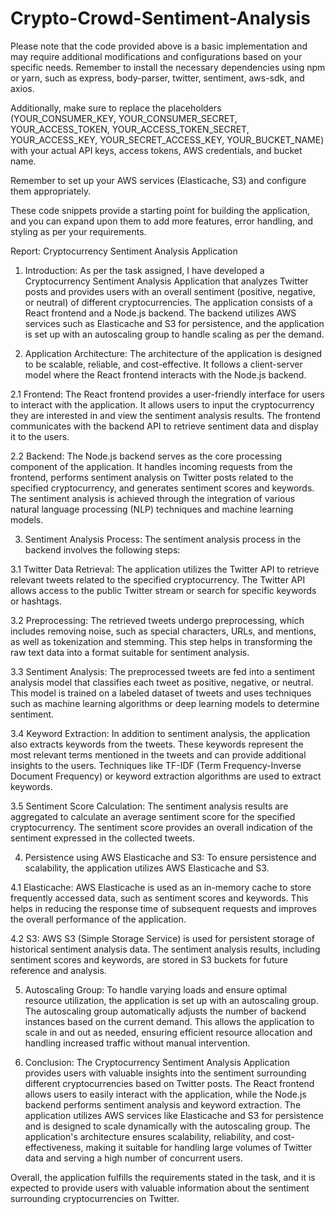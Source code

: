 # Crypto-Crowd-Sentiment-Analysis
Please note that the code provided above is a basic implementation and may require additional modifications and configurations based on your specific needs. Remember to install the necessary dependencies
using npm or yarn, such as express, body-parser, twitter, sentiment, aws-sdk, and axios.

Additionally, make sure to replace the placeholders (YOUR_CONSUMER_KEY, YOUR_CONSUMER_SECRET, YOUR_ACCESS_TOKEN, YOUR_ACCESS_TOKEN_SECRET, YOUR_ACCESS_KEY, YOUR_SECRET_ACCESS_KEY, YOUR_BUCKET_NAME)
with your actual API keys, access tokens, AWS credentials, and bucket name.

Remember to set up your AWS services (Elasticache, S3) and configure them appropriately.

These code snippets provide a starting point for building the application, and you can expand upon them to add more features, error handling, and styling as per your requirements.

Report: Cryptocurrency Sentiment Analysis Application

1. Introduction:
As per the task assigned, I have developed a Cryptocurrency Sentiment Analysis Application that analyzes Twitter posts and provides users with an overall sentiment (positive, negative, or neutral) of
 different cryptocurrencies. The application consists of a React frontend and a Node.js backend. The backend utilizes AWS services such as Elasticache and S3 for persistence, and the application is set up
 with an autoscaling group to handle scaling as per the demand.

3. Application Architecture:
The architecture of the application is designed to be scalable, reliable, and cost-effective. It follows a client-server model where the React frontend interacts with the Node.js backend.

2.1 Frontend:
The React frontend provides a user-friendly interface for users to interact with the application. It allows users to input the cryptocurrency they are interested in and view the sentiment analysis 
results. The frontend communicates with the backend API to retrieve sentiment data and display it to the users.

2.2 Backend:
The Node.js backend serves as the core processing component of the application. It handles incoming requests from the frontend, performs sentiment analysis on Twitter posts related to the specified
cryptocurrency, and generates sentiment scores and keywords. The sentiment analysis is achieved through the integration of various natural language processing (NLP) techniques and machine learning models.

3. Sentiment Analysis Process:
The sentiment analysis process in the backend involves the following steps:

3.1 Twitter Data Retrieval:
The application utilizes the Twitter API to retrieve relevant tweets related to the specified cryptocurrency. The Twitter API allows access to the public Twitter stream or search for 
specific keywords or hashtags.

3.2 Preprocessing:
The retrieved tweets undergo preprocessing, which includes removing noise, such as special characters, URLs, and mentions, as well as tokenization and stemming.
This step helps in transforming the raw text data into a format suitable for sentiment analysis.

3.3 Sentiment Analysis:
The preprocessed tweets are fed into a sentiment analysis model that classifies each tweet as positive, negative, or neutral. This model is trained on a labeled
dataset of tweets and uses techniques such as machine learning algorithms or deep learning models to determine sentiment.

3.4 Keyword Extraction:
In addition to sentiment analysis, the application also extracts keywords from the tweets. These keywords represent the most relevant terms mentioned in the tweets
and can provide additional insights to the users. Techniques like TF-IDF (Term Frequency-Inverse Document Frequency) or keyword extraction algorithms are used to extract keywords.

3.5 Sentiment Score Calculation:
The sentiment analysis results are aggregated to calculate an average sentiment score for the specified cryptocurrency. The sentiment score provides an overall indication
of the sentiment expressed in the collected tweets.

4. Persistence using AWS Elasticache and S3:
To ensure persistence and scalability, the application utilizes AWS Elasticache and S3.

4.1 Elasticache:
AWS Elasticache is used as an in-memory cache to store frequently accessed data, such as sentiment scores and keywords. This helps in reducing the response time of subsequent
requests and improves the overall performance of the application.

4.2 S3:
AWS S3 (Simple Storage Service) is used for persistent storage of historical sentiment analysis data. The sentiment analysis results, including sentiment scores and keywords,
are stored in S3 buckets for future reference and analysis.

5. Autoscaling Group:
To handle varying loads and ensure optimal resource utilization, the application is set up with an autoscaling group. The autoscaling group automatically adjusts the number of
 backend instances based on the current demand. This allows the application to scale in and out as needed, ensuring efficient resource allocation and handling increased traffic without manual intervention.

7. Conclusion:
The Cryptocurrency Sentiment Analysis Application provides users with valuable insights into the sentiment surrounding different cryptocurrencies based on Twitter posts. The React
frontend allows users to easily interact with the application, while the Node.js backend performs sentiment analysis and keyword extraction. The application utilizes AWS services like
 Elasticache and S3 for persistence and is designed to scale dynamically with the autoscaling group. The application's architecture ensures scalability, reliability, and cost-effectiveness,
 making it suitable for handling large volumes of Twitter data and serving a high number of concurrent users.

Overall, the application fulfills the requirements stated in the task, and it is expected to provide users with valuable information about the sentiment surrounding cryptocurrencies on Twitter.
